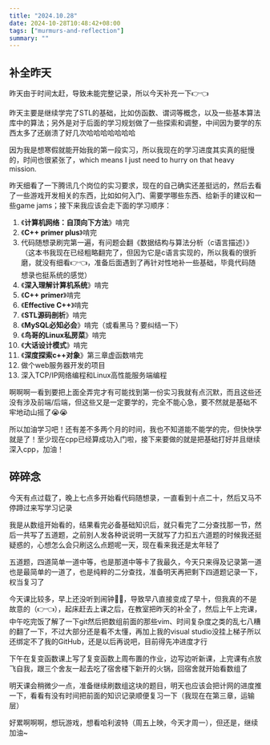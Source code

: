 ```yaml
---
title: "2024.10.28"
date: 2024-10-28T10:48:42+08:00
tags: ["murmurs-and-reflection"]
summary: ""
---
```

## 补全昨天
昨天由于时间太赶，导致未能完整记录，所以今天补充一下👉👈

昨天主要是继续学完了STL的基础，比如仿函数、谓词等概念，以及一些基本算法库中的算法；另外是对于后面的学习规划做了一些探索和调整，中间因为要学的东西太多了还崩溃了好几次哈哈哈哈哈哈哈

因为我是想寒假就能开始我的第一段实习，所以我现在的学习进度其实真的挺慢的，时间也很紧张了，which means I just need to hurry on that heavy mission.

昨天细看了一下腾讯几个岗位的实习要求，现在的自己确实还差挺远的，然后去看了一些游戏开发相关的东西，比如如何入门、需要学哪些东西、给新手的建议和一些game jams；接下来我应该会走下面的学习顺序：
1. 《**计算机网络：自顶向下方法**》啃完
2. 《**C++ primer plus**》啃完
3. 代码随想录刷完第一遍，有问题会翻《数据结构与算法分析（c语言描述）》（这本书我现在已经粗略翻完了，但因为它是c语言实现的，所以我看的很折磨，就没有细看👉👈，准备后面遇到了再针对性地补一些基础，毕竟代码随想录也挺系统的感觉）
4. 《**深入理解计算机系统**》啃完
5. 《**C++ primer**》啃完
6. 《**Effective C++**》啃完
7. 《**STL源码剖析**》啃完
8. 《**MySQL必知必会**》啃完（或看黑马？要纠结一下）
9. 《**鸟哥的Linux私房菜**》啃完
10. 《**大话设计模式**》啃完
11. 《**深度探索c++对象**》第三章虚函数啃完
12. 做个web服务器开发的项目
13. 深入TCP/IP网络编程和Linux高性能服务端编程

啊啊啊一看到要把上面全弄完才有可能找到第一份实习我就有点沉默，而且这些还没有涉及前端/后端，但这些又是一定要学的，完全不能心急，要不然就是基础不牢地动山摇了😭😭

所以加油学习吧！还有差不多两个月的时间，我也不知道能不能学的完，但快快学就是了！至少现在cpp已经算成功入门啦，接下来要做的就是把基础打好并且继续深入cpp，加油！

## 碎碎念
今天有点过载了，晚上七点多开始看代码随想录，一直看到十点二十，然后又马不停蹄过来写学习记录

我是从数组开始看的，结果看完必备基础知识后，就只看完了二分查找那一节，然后一共写了五道题，之前别人发各种说说明一天就写了力扣五六道题的时候我还挺疑惑的，心想怎么会只刷这么点题呢一天，现在看来我还是太年轻了

五道题，四道简单一道中等，也是那道中等卡了我最久，今天只来得及记录第一道也是最简单的一道了，也是纯粹的二分查找，准备明天再把剩下四道题记录一下，权当复习了

今天课比较多，早上还没听到闹钟🤣🤣，导致早八直接变成了早十，但我真的不是故意的（👉👈），起床赶去上课之后，在教室把昨天的补全了，然后上午上完课，中午吃完饭了解了一下git然后把数组前面的那些vim、时间复杂度之类的乱七八糟的翻了一下，不过大部分还是看不太懂，再加上我的visual studio没挂上梯子所以还绑定不了我的GitHub，还是以后再说吧，目前得先冲进度才行

下午在复变函数课上写了复变函数上周布置的作业，边写边听新课，上完课有点放飞自我，跟三个舍友一起去吃了宿舍楼下新开的火锅，回宿舍就开始看数组了

明天课会稍微少一点，准备继续刷数组这块的题目，明天也应该会把计网的进度推一下，看看有没有时间把前面的知识记录顺便复习一下（我现在在第三章，运输层）

好累啊啊啊，想玩游戏，想看哈利波特（周五上映，今天才周一），但还是，继续加油~
